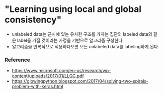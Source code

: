 # "Learning using local and global consistency"
* unlabeled data는 근처에 있는 유사한 구조를 가지는 집단의 labeled data와 같은 label을 가질 것이라는 가정을 기반으로 알고리즘 구성한다.
* 알고리즘을 반복적으로 적용하다보면 모든 unlabeled data를 labeling하게 된다. 

### Reference
*  https://www.microsoft.com/en-us/research/wp-content/uploads/2017/01/LLGC.pdf
*  https://glowingpython.blogspot.com/2017/04/solving-two-spirals-problem-with-keras.html
